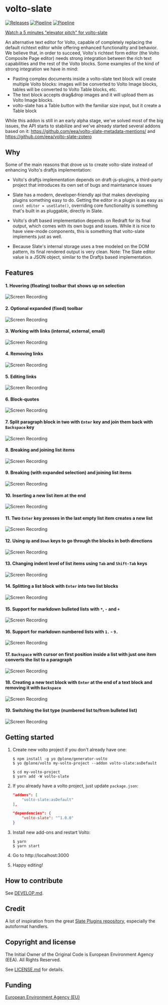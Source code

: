 # volto-slate
[![Releases](https://img.shields.io/github/v/release/eea/volto-slate)](https://github.com/eea/volto-slate/releases)
[![Pipeline](https://ci.eionet.europa.eu/buildStatus/icon?job=volto-addons%2Fvolto-slate%2Fmaster&subject=master)](https://ci.eionet.europa.eu/view/Github/job/volto-addons/job/volto-slate/job/master/display/redirect)
[![Pipeline](https://ci.eionet.europa.eu/buildStatus/icon?job=volto-addons%2Fvolto-slate%2Fdevelop&subject=develop)](https://ci.eionet.europa.eu/view/Github/job/volto-addons/job/volto-slate/job/develop/display/redirect)

[Watch a 5 minutes "elevator pitch" for volto-slate](https://www.youtube.com/watch?v=SOz-rk5e4_w)

An alternative text editor for Volto, capable of completely replacing the default richtext editor while offering enhanced functionality and behavior. We believe that, in order to succeed, Volto's richtext form editor (the Volto Composite Page editor) needs strong integration between the rich text capabilities and the rest of the Volto blocks. Some examples of the kind of strong integration we have in mind:

- Pasting complex documents inside a volto-slate text block will create multiple Volto blocks: images will be converted to Volto Image blocks, tables will be converted to Volto Table blocks, etc.
- The text block accepts drag&drop images and it will upload them as Volto Image blocks.
- volto-slate has a Table button with the familiar size input, but it create a Table block

While this addon is still in an early alpha stage, we've solved most of the big issues, the API starts to stabilize and we've already started several addons based on it: https://github.com/eea/volto-slate-metadata-mentions/ and https://github.com/eea/volto-slate-zotero

## Why

Some of the main reasons that drove us to create volto-slate instead of enhancing Volto's draftjs implementation:

- Volto's draftjs implementation depends on draft-js-plugins, a third-party project that introduces its own set of bugs and maintanance issues
- Slate has a modern, developer-friendly api that makes developing plugins something easy to do. Getting the editor in a plugin is as easy as `const editor = useSlate()`, overriding core functionality is something that's built in as pluggable, directly in Slate.

- Volto's draft based implementation depends on Redraft for its final output, which comes with its own bugs and issues. While it is nice to have view-mode components, this is something that volto-slate implements just as well.
- Because Slate's internal storage uses a tree modeled on the DOM pattern, its final rendered output is very clean. Note: The Slate editor value is a JSON object, similar to the Draftjs based implementation.

## Features

#### 1. Hovering (floating) toolbar that shows up on selection
![Screen Recording](https://raw.githubusercontent.com/eea/volto-slate/master/docs/source/images/1.gif)

#### 2. Optional expanded (fixed) toolbar
![Screen Recording](https://raw.githubusercontent.com/eea/volto-slate/master/docs/source/images/2.gif)

#### 3. Working with links (internal, external, email)
![Screen Recording](https://raw.githubusercontent.com/eea/volto-slate/master/docs/source/images/3.gif)

#### 4. Removing links
![Screen Recording](https://raw.githubusercontent.com/eea/volto-slate/master/docs/source/images/4.gif)

#### 5. Editing links
![Screen Recording](https://raw.githubusercontent.com/eea/volto-slate/master/docs/source/images/5.gif)

#### 6. Block-quotes
![Screen Recording](https://raw.githubusercontent.com/eea/volto-slate/master/docs/source/images/6.gif)

#### 7. Split paragraph block in two with `Enter` key and join them back with `Backspace` key
![Screen Recording](https://raw.githubusercontent.com/eea/volto-slate/master/docs/source/images/7.gif)

#### 8. Breaking and joining list items
![Screen Recording](https://raw.githubusercontent.com/eea/volto-slate/master/docs/source/images/8.gif)

#### 9. Breaking (with expanded selection) and joining list items
![Screen Recording](https://raw.githubusercontent.com/eea/volto-slate/master/docs/source/images/9.gif)

#### 10. Inserting a new list item at the end
![Screen Recording](https://raw.githubusercontent.com/eea/volto-slate/master/docs/source/images/10.gif)

#### 11. Two `Enter` key presses in the last empty list item creates a new list
![Screen Recording](https://raw.githubusercontent.com/eea/volto-slate/master/docs/source/images/11.gif)

#### 12. Using `Up` and `Down` keys to go through the blocks in both directions
![Screen Recording](https://raw.githubusercontent.com/eea/volto-slate/master/docs/source/images/12.gif)

#### 13. Changing indent level of list items using `Tab` and `Shift-Tab` keys
![Screen Recording](https://raw.githubusercontent.com/eea/volto-slate/master/docs/source/images/13.gif)

#### 14. Splitting a list block with `Enter` into two list blocks
![Screen Recording](https://raw.githubusercontent.com/eea/volto-slate/master/docs/source/images/14.gif)

#### 15. Support for markdown bulleted lists with `*`, `-` and `+`
![Screen Recording](https://raw.githubusercontent.com/eea/volto-slate/master/docs/source/images/15.gif)

#### 16. Support for markdown numbered lists with `1.` - `9.`
![Screen Recording](https://raw.githubusercontent.com/eea/volto-slate/master/docs/source/images/16.gif)

#### 17. `Backspace` with cursor on first position inside a list with just one item converts the list to a paragraph
![Screen Recording](https://raw.githubusercontent.com/eea/volto-slate/master/docs/source/images/17.gif)

#### 18. Creating a new text block with `Enter` at the end of a text block and removing it with `Backspace`
![Screen Recording](https://raw.githubusercontent.com/eea/volto-slate/master/docs/source/images/18.gif)

#### 19. Switching the list type (numbered list to/from bulleted list)
![Screen Recording](https://raw.githubusercontent.com/eea/volto-slate/master/docs/source/images/19.gif)

## Getting started

1. Create new volto project if you don't already have one:

   ```
   $ npm install -g yo @plone/generator-volto
   $ yo @plone/volto my-volto-project --addon volto-slate:asDefault

   $ cd my-volto-project
   $ yarn add -W volto-slate
   ```

1. If you already have a volto project, just update `package.json`:

   ```JSON
   "addons": [
       "volto-slate:asDefault"
   ],

   "dependencies": {
       "volto-slate": "^1.0.0"
   }
   ```

1. Install new add-ons and restart Volto:

   ```
   $ yarn
   $ yarn start
   ```

1. Go to http://localhost:3000

1. Happy editing!

## How to contribute

See [DEVELOP.md](https://github.com/eea/volto-slate/blob/master/DEVELOP.md).

## Credit

A lot of inspiration from the great [Slate Plugins repository](https://github.com/udecode/slate-plugins/), especially the autoformat handlers.

## Copyright and license

The Initial Owner of the Original Code is European Environment Agency (EEA).
All Rights Reserved.

See [LICENSE.md](https://github.com/eea/volto-slate/blob/master/LICENSE.md) for details.

## Funding

[European Environment Agency (EU)](http://eea.europa.eu)
